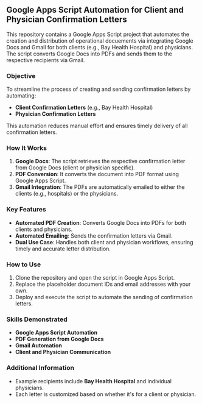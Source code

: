 ## **Google Apps Script Automation for Client and Physician Confirmation Letters**

This repository contains a Google Apps Script project that automates the creation and distribution of operational docuements via integrating Google Docs and Gmail for both clients (e.g., Bay Health Hospital) and physicians. The script converts Google Docs into PDFs and sends them to the respective recipients via Gmail.

### **Objective**
To streamline the process of creating and sending confirmation letters by automating:
- **Client Confirmation Letters** (e.g., Bay Health Hospital)
- **Physician Confirmation Letters**

This automation reduces manual effort and ensures timely delivery of all confirmation letters.

### **How It Works**
1. **Google Docs**: The script retrieves the respective confirmation letter from Google Docs (client or physician specific).
2. **PDF Conversion**: It converts the document into PDF format using Google Apps Script.
3. **Gmail Integration**: The PDFs are automatically emailed to either the clients (e.g., hospitals) or the physicians.

### **Key Features**
- **Automated PDF Creation**: Converts Google Docs into PDFs for both clients and physicians.
- **Automated Emailing**: Sends the confirmation letters via Gmail.
- **Dual Use Case**: Handles both client and physician workflows, ensuring timely and accurate letter distribution.

### **How to Use**
1. Clone the repository and open the script in Google Apps Script.
2. Replace the placeholder document IDs and email addresses with your own.
3. Deploy and execute the script to automate the sending of confirmation letters.

### **Skills Demonstrated**
- **Google Apps Script Automation**
- **PDF Generation from Google Docs**
- **Gmail Automation**
- **Client and Physician Communication**

### **Additional Information**
- Example recipients include **Bay Health Hospital** and individual physicians.
- Each letter is customized based on whether it's for a client or physician.
